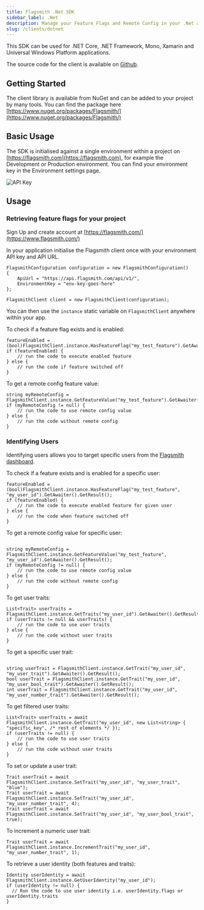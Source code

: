 ```yaml
---
title: Flagsmith .Net SDK
sidebar_label: .Net
description: Manage your Feature Flags and Remote Config in your .Net applications.
slug: /clients/dotnet
---
```


This SDK can be used for .NET Core, .NET Framework, Mono, Xamarin and Universal Windows Platform applications.

The source code for the client is available on [Github](https://github.com/flagsmith/flagsmith-dotnet-client).

## Getting Started

The client library is available from NuGet and can be added to your project by many tools. You can find the package here
[https://www.nuget.org/packages/Flagsmith/](https://www.nuget.org/packages/Flagsmith/)

## Basic Usage

The SDK is initialised against a single environment within a project on [https://flagsmith.com](https://flagsmith.com),
for example the Development or Production environment. You can find your environment key in the Environment settings
page.

![API Key](/img/api-key.png)

## Usage

### Retrieving feature flags for your project

Sign Up and create account at [https://flagsmith.com/](https://www.flagsmith.com/)

In your application initialise the Flagsmith client once with your environment API key and API URL.

```dotnet
FlagsmithConfiguration configuration = new FlagsmithConfiguration()
{
    ApiUrl = "https://api.flagsmith.com/api/v1/",
    EnvironmentKey = "env-key-goes-here"
};

FlagsmithClient client = new FlagsmithClient(configuration);

```

You can then use the `instance` static variable on `FlagsmithClient` anywhere within your app.

To check if a feature flag exists and is enabled:

```dotnet
featureEnabled = (bool)FlagsmithClient.instance.HasFeatureFlag("my_test_feature").GetAwaiter().GetResult();
if (featureEnabled) {
    // run the code to execute enabled feature
} else {
    // run the code if feature switched off
}
```

To get a remote config feature value:

```dotnet
string myRemoteConfig = FlagsmithClient.instance.GetFeatureValue("my_test_feature").GetAwaiter().GetResult();
if (myRemoteConfig != null) {
    // run the code to use remote config value
} else {
    // run the code without remote config
}
```

### Identifying Users

Identifying users allows you to target specific users from the [Flagsmith dashboard](https://www.flagsmith.com/).

To check if a feature exists and is enabled for a specific user:

```dotnet
featureEnabled = (bool)FlagsmithClient.instance.HasFeatureFlag("my_test_feature", "my_user_id").GetAwaiter().GetResult();
if (featureEnabled) {
    // run the code to execute enabled feature for given user
} else {
    // run the code when feature switched off
}
```

To get a remote config value for specific user:

```dotnet

string myRemoteConfig = FlagsmithClient.instance.GetFeatureValue("my_test_feature", "my_user_id").GetAwaiter().GetResult();
if (myRemoteConfig != null) {
    // run the code to use remote config value
} else {
    // run the code without remote config
}
```

To get user traits:

```dotnet
List<Trait> userTraits = FlagsmithClient.instance.GetTraits("my_user_id").GetAwaiter().GetResult();
if (userTraits != null && userTraits) {
    // run the code to use user traits
} else {
    // run the code without user traits
}
```

To get a specific user trait:

```dotnet

string userTrait = FlagsmithClient.instance.GetTrait("my_user_id", "my_user_trait").GetAwaiter().GetResult();
bool userTrait = FlagsmithClient.instance.GetTrait("my_user_id", "my_user_bool_trait").GetAwaiter().GetResult();
int userTrait = FlagsmithClient.instance.GetTrait("my_user_id", "my_user_number_trait").GetAwaiter().GetResult();
```

To get filtered user traits:

```dotnet
List<Trait> userTraits = await FlagsmithClient.instance.GetTrait("my_user_id", new List<string> { "specific_key", /* rest of elements */ });
if (userTraits != null) {
    // run the code to use user traits
} else {
    // run the code without user traits
}
```

To set or update a user trait:

```dotnet
Trait userTrait = await FlagsmithClient.instance.SetTrait("my_user_id", "my_user_trait", "blue");
Trait userTrait = await FlagsmithClient.instance.SetTrait("my_user_id", "my_user_number_trait", 4);
Trait userTrait = await FlagsmithClient.instance.SetTrait("my_user_id", "my_user_bool_trait", true);
```

To increment a numeric user trait:

```dotnet
Trait userTrait = await FlagsmithClient.instance.IncrementTrait("my_user_id", "my_user_number_trait", 1);
```

To retrieve a user identity (both features and traits):

```dotnet
Identity userIdentity = await FlagsmithClient.instance.GetUserIdentity("my_user_id");
if (userIdentity != null) {
  // Run the code to use user identity i.e. userIdentity.flags or userIdentity.traits
}
```
